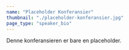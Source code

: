 ```yaml
---
name: "Placeholder Konferansier"
thumbnail: "./placeholder-konferansier.jpg"
page_type: "speaker_bio"
---
```

Denne konferansieren er bare en placeholder.